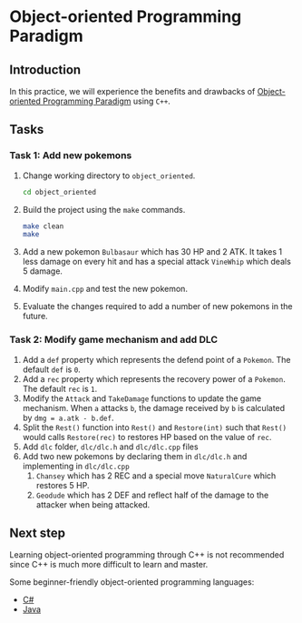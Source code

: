# Object-oriented Programming Paradigm

## Introduction

In this practice, we will experience the benefits and drawbacks of [Object-oriented Programming Paradigm](https://en.wikipedia.org/wiki/Object-oriented_programming) using `C++`.

## Tasks

### Task 1: Add new pokemons

1. Change working directory to `object_oriented`.
   
   ```sh
   cd object_oriented
   ```

2. Build the project using the `make` commands.
   
   ```sh
   make clean
   make
   ```

3. Add a new pokemon `Bulbasaur` which has 30 HP and 2 ATK. It takes 1 less damage on every hit and has a special attack `VineWhip` which deals 5 damage.
   
4. Modify `main.cpp` and test the new pokemon.
   
5. Evaluate the changes required to add a number of new pokemons in the future.

### Task 2: Modify game mechanism and add DLC

1. Add a `def` property which represents the defend point of a `Pokemon`. The default `def` is `0`. 
2. Add a `rec` property which represents the recovery power of a `Pokemon`. The default `rec` is `1`.
3. Modify the `Attack` and `TakeDamage` functions to update the game mechanism. When `a` attacks `b`, the damage received by `b` is calculated by `dmg = a.atk - b.def`. 
4. Split the `Rest()` function into `Rest()` and `Restore(int)` such that `Rest()` would calls `Restore(rec)` to restores HP based on the value of `rec`.
5. Add `dlc` folder, `dlc/dlc.h` and `dlc/dlc.cpp` files
6. Add two new pokemons by declaring them in `dlc/dlc.h` and implementing in `dlc/dlc.cpp`
   1. `Chansey` which has 2 REC and a special move `NaturalCure` which restores 5 HP.
   2. `Geodude` which has 2 DEF and reflect half of the damage to the attacker when being attacked.

## Next step

Learning object-oriented programming through C++ is not recommended since C++ is much more difficult to learn and master.

Some beginner-friendly object-oriented programming languages:

* [C#](https://docs.microsoft.com/en-us/dotnet/csharp/)
* [Java](https://www.java.com/)